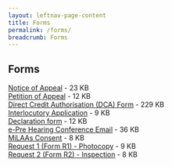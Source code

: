 ```yaml
---
layout: leftnav-page-content
title: Forms
permalink: /forms/
breadcrumb: Forms
---
```


Forms
---
[Notice of Appeal](/files/Form-NOA.pdf/)  - 23 KB <br>
[Petition of Appeal](/files/Form-POA-Sept09.pdf/)  - 12 KB <br>
[Direct Credit Authorisation (DCA) Form](Form-DCA-07Mar2013.doc)  - 229 KB <br>
[Interlocutory Application](/files/Form-Interlocutory-lpl-2-Sept09.pdf/)  - 9 KB <br>
[Declaration form](/files/Form-Declaration-Fm-lpl-2-Sept09.doc)  - 12 KB <br>
[e-Pre Hearing Conference Email](/files/September2006.doc/)  - 36 KB <br>
[MiLAAs Consent](/files/Form-Milaas-Consent.pdf/)  - 8 KB <br>
[Request 1 (Form R1) - Photocopy](/files/Form-Request1-Photocopy-14Aug09.pdf/)  - 9 KB <br>
[Request 2 (Form R2) - Inspection](/files/Form-Request2-Inspection-14Aug09.pdf/)  - 8 KB <br>


